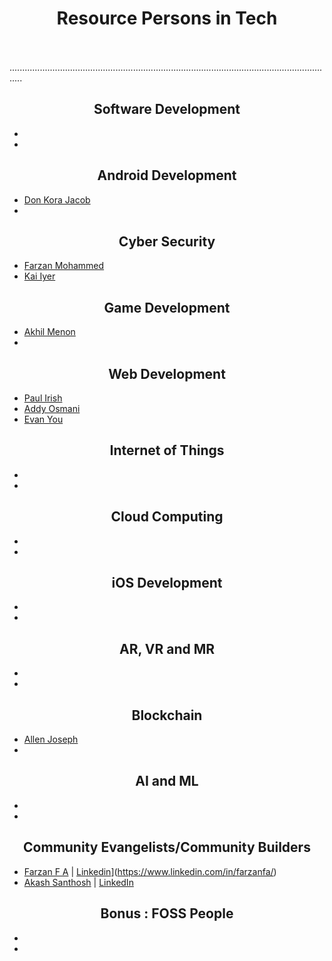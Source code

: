 # <center>Resource Persons in Tech</center>
\
\
.................................................................................................................................
## <center>Software Development</center>
-
-

## <center>Android Development</center>
- [Don Kora Jacob](https://github.com/don-k-jacob)
-

## <center>Cyber Security</center>
- [Farzan Mohammed](https://github.com/ZeroPrime9)
- [Kai Iyer](https://github.com/kaiiyer)

## <center>Game Development</center>
- [Akhil Menon](https://github.com/AkhilMenon007)
-

## <center>Web Development</center>
- [Paul Irish](https://github.com/paulirish)
- [Addy Osmani](https://github.com/addyosmani)
- [Evan You](https://github.com/yyx990803)

## <center>Internet of Things</center>
- 
-

## <center>Cloud Computing</center>
-
-

## <center>iOS Development</center>
-
-

## <center>AR, VR and MR</center>
-
-

## <center>Blockchain</center>
- [Allen Joseph](https://github.com/AllenAJ)
-

## <center>AI and ML</center>
-
-

## <center>Community Evangelists/Community Builders</center>
- [Farzan F A](https://github.com/farzanfa) | [Linkedin](https://www.linkedin.com/in/farzanfa/)](https://www.linkedin.com/in/farzanfa/)
- [Akash Santhosh](https://github.com/akash-santhosh) | [LinkedIn](https://linkedin.com/in/akashsanthosh)

## <center> Bonus : FOSS People</center> 
-
-

